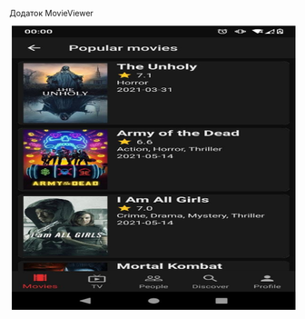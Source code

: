 Додаток MovieViewer <br />

<p align="right">
  <img width="500" height="500" src="Screenshots/1.jpg">
</p>